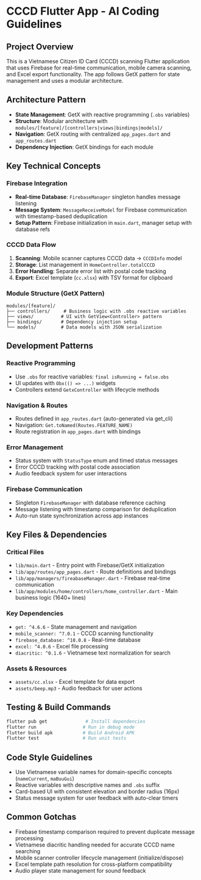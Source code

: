 # CCCD Flutter App - AI Coding Guidelines

## Project Overview
This is a Vietnamese Citizen ID Card (CCCD) scanning Flutter application that uses Firebase for real-time communication, mobile camera scanning, and Excel export functionality. The app follows GetX pattern for state management and uses a modular architecture.

## Architecture Pattern
- **State Management**: GetX with reactive programming (`.obs` variables)
- **Structure**: Modular architecture with `modules/[feature]/[controllers|views|bindings|models]/`
- **Navigation**: GetX routing with centralized `app_pages.dart` and `app_routes.dart`
- **Dependency Injection**: GetX bindings for each module

## Key Technical Concepts

### Firebase Integration
- **Real-time Database**: `FirebaseManager` singleton handles message listening
- **Message System**: `MessageReceiveModel` for Firebase communication with timestamp-based deduplication
- **Setup Pattern**: Firebase initialization in `main.dart`, manager setup with database refs

### CCCD Data Flow
1. **Scanning**: Mobile scanner captures CCCD data → `CCCDInfo` model
2. **Storage**: List management in `HomeController.totalCCCD`
3. **Error Handling**: Separate error list with postal code tracking
4. **Export**: Excel template (`cc.xlsx`) with TSV format for clipboard

### Module Structure (GetX Pattern)
```
modules/[feature]/
├── controllers/     # Business logic with .obs reactive variables
├── views/          # UI with GetView<Controller> pattern
├── bindings/       # Dependency injection setup
└── models/         # Data models with JSON serialization
```

## Development Patterns

### Reactive Programming
- Use `.obs` for reactive variables: `final isRunning = false.obs`
- UI updates with `Obx(() => ...)` widgets
- Controllers extend `GetxController` with lifecycle methods

### Navigation & Routes
- Routes defined in `app_routes.dart` (auto-generated via get_cli)
- Navigation: `Get.toNamed(Routes.FEATURE_NAME)`
- Route registration in `app_pages.dart` with bindings

### Error Management
- Status system with `StatusType` enum and timed status messages
- Error CCCD tracking with postal code association
- Audio feedback system for user interactions

### Firebase Communication
- Singleton `FirebaseManager` with database reference caching
- Message listening with timestamp comparison for deduplication
- Auto-run state synchronization across app instances

## Key Files & Dependencies

### Critical Files
- `lib/main.dart` - Entry point with Firebase/GetX initialization
- `lib/app/routes/app_pages.dart` - Route definitions and bindings
- `lib/app/managers/fireabaseManager.dart` - Firebase real-time communication
- `lib/app/modules/home/controllers/home_controller.dart` - Main business logic (1640+ lines)

### Key Dependencies
- `get: ^4.6.6` - State management and navigation
- `mobile_scanner: ^7.0.1` - CCCD scanning functionality
- `firebase_database: ^10.0.8` - Real-time database
- `excel: ^4.0.6` - Excel file processing
- `diacritic: ^0.1.6` - Vietnamese text normalization for search

### Assets & Resources
- `assets/cc.xlsx` - Excel template for data export
- `assets/beep.mp3` - Audio feedback for user actions

## Testing & Build Commands
```bash
flutter pub get              # Install dependencies
flutter run                 # Run in debug mode
flutter build apk           # Build Android APK
flutter test                # Run unit tests
```

## Code Style Guidelines
- Use Vietnamese variable names for domain-specific concepts (`nameCurrent`, `maBuuGui`)
- Reactive variables with descriptive names and `.obs` suffix
- Card-based UI with consistent elevation and border radius (16px)
- Status message system for user feedback with auto-clear timers

## Common Gotchas
- Firebase timestamp comparison required to prevent duplicate message processing
- Vietnamese diacritic handling needed for accurate CCCD name searching
- Mobile scanner controller lifecycle management (initialize/dispose)
- Excel template path resolution for cross-platform compatibility
- Audio player state management for sound feedback
